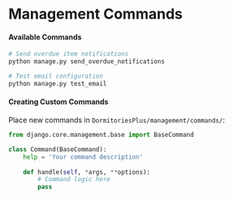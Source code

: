 # Management Commands

#### Available Commands

```bash
# Send overdue item notifications
python manage.py send_overdue_notifications

# Test email configuration
python manage.py test_email
```

#### Creating Custom Commands

Place new commands in `DormitoriesPlus/management/commands/`:

```python
from django.core.management.base import BaseCommand

class Command(BaseCommand):
    help = 'Your command description'
    
    def handle(self, *args, **options):
        # Command logic here
        pass
```

